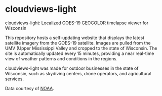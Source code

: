 # cloudviews-light
cloudviews-light: Localized GOES-19 GEOCOLOR timelapse viewer for Wisconsin

This repository hosts a self-updating website that displays the latest satellite imagery from the GOES-19 satellite. Images are pulled from the UMV (Upper Mississippi Valley and cropped to the state of Wisconsin. The site is automatically updated every 15 minutes, providing a near real-time view of weather patterns and conditions in the regions.

cloudviews-light was made for outdoor businesses in the state of Wisconsin, such as skydiving centers, drone operators, and agricultural services.

Data courtesy of [NOAA](https://www.noaa.gov/).
